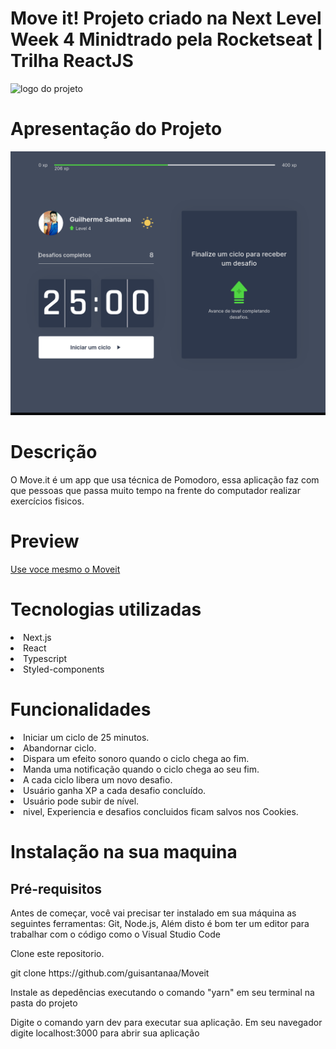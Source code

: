 <h1 text-align="center">Move it! Projeto criado na Next Level Week 4 Minidtrado pela Rocketseat | Trilha ReactJS</h1>
<img src="https://github.com/Gardium/moveit-nlw4/raw/main/public/logo-full.svg"  alt="logo do projeto"/>

<h1>Apresentação do Projeto</h1>

<img src="/public/apresentacao.png" alt="Apresentação do projeto" />

<h1>Descrição</h1>

<p>O Move.it é um app que usa técnica de Pomodoro, essa aplicação faz com que pessoas que passa muito tempo na frente do computador realizar exercícios fisicos.</p>

<h1>Preview</h1>

<a href="https://pomofocus-mu.vercel.app/">Use voce mesmo o Moveit</a>

<h1>Tecnologias utilizadas</h1>

<li>Next.js</li>
<li>React</li>
<li>Typescript</li>
<li>Styled-components</li>

<h1>Funcionalidades</h1>

<li> Iniciar um ciclo de 25 minutos.</li>
<li>Abandornar ciclo.</li>
<li> Dispara um efeito sonoro quando o ciclo chega ao fim.</li>
<li>Manda uma notificação quando o ciclo chega ao seu fim.</li>
<li>A cada ciclo libera um novo desafio.</li>
<li> Usuário ganha XP a cada desafio concluído.</li>
<li> Usuário pode subir de nível.</li>
<li> nivel, Experiencia e desafios concluidos ficam salvos nos Cookies.</li>

<h1>Instalação na sua maquina</h1>

<h2>Pré-requisitos</h2>

<p>Antes de começar, você vai precisar ter instalado em sua máquina as seguintes ferramentas: Git, Node.js, Além disto é bom ter um editor para trabalhar com o código como o Visual Studio Code</p>

<p>Clone este repositorio.</p>

<p>git clone https://github.com/guisantanaa/Moveit</p>

<p>Instale as depedências executando o comando "yarn" em seu terminal na pasta do projeto<p>
<p>Digite o comando yarn dev para executar sua aplicação. Em seu navegador digite localhost:3000 para abrir sua aplicação</p> 
  



